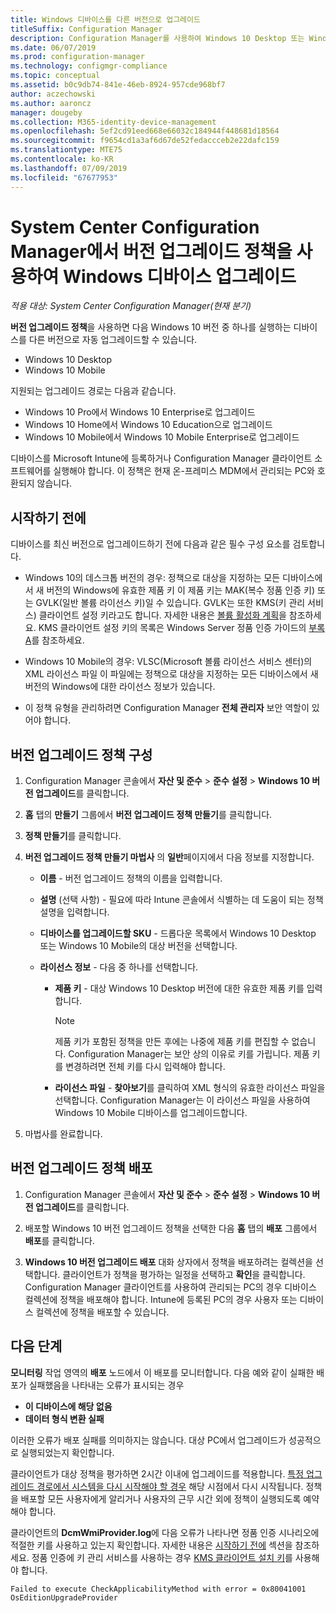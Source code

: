 ```yaml
---
title: Windows 디바이스를 다른 버전으로 업그레이드
titleSuffix: Configuration Manager
description: Configuration Manager를 사용하여 Windows 10 Desktop 또는 Windows 10 Mobile을 실행하는 디바이스를 다른 버전으로 자동 업그레이드합니다.
ms.date: 06/07/2019
ms.prod: configuration-manager
ms.technology: configmgr-compliance
ms.topic: conceptual
ms.assetid: b0c9db74-841e-46eb-8924-957cde968bf7
author: aczechowski
ms.author: aaroncz
manager: dougeby
ms.collection: M365-identity-device-management
ms.openlocfilehash: 5ef2cd91eed668e66032c184944f448681d18564
ms.sourcegitcommit: f9654cd1a3af6d67de52fedaccceb2e22dafc159
ms.translationtype: MTE75
ms.contentlocale: ko-KR
ms.lasthandoff: 07/09/2019
ms.locfileid: "67677953"
---
```

# <a name="upgrade-windows-devices-with-the-edition-upgrade-policy-in-system-center-configuration-manager"></a>System Center Configuration Manager에서 버전 업그레이드 정책을 사용하여 Windows 디바이스 업그레이드

*적용 대상: System Center Configuration Manager(현재 분기)*


**버전 업그레이드 정책**을 사용하면 다음 Windows 10 버전 중 하나를 실행하는 디바이스를 다른 버전으로 자동 업그레이드할 수 있습니다.

- Windows 10 Desktop
- Windows 10 Mobile

지원되는 업그레이드 경로는 다음과 같습니다.

- Windows 10 Pro에서 Windows 10 Enterprise로 업그레이드
- Windows 10 Home에서 Windows 10 Education으로 업그레이드
- Windows 10 Mobile에서 Windows 10 Mobile Enterprise로 업그레이드

디바이스를 Microsoft Intune에 등록하거나 Configuration Manager 클라이언트 소프트웨어를 실행해야 합니다. 이 정책은 현재 온-프레미스 MDM에서 관리되는 PC와 호환되지 않습니다.

## <a name="before-you-start"></a>시작하기 전에  
 디바이스를 최신 버전으로 업그레이드하기 전에 다음과 같은 필수 구성 요소를 검토합니다.  

-   Windows 10의 데스크톱 버전의 경우: 정책으로 대상을 지정하는 모든 디바이스에서 새 버전의 Windows에 유효한 제품 키 이 제품 키는 MAK(복수 정품 인증 키) 또는 GVLK(일반 볼륨 라이선스 키)일 수 있습니다. GVLK는 또한 KMS(키 관리 서비스) 클라이언트 설정 키라고도 합니다. 자세한 내용은 [볼륨 활성화 계획](https://docs.microsoft.com/windows/deployment/volume-activation/plan-for-volume-activation-client)을 참조하세요. KMS 클라이언트 설정 키의 목록은 Windows Server 정품 인증 가이드의 [부록 A](https://docs.microsoft.com/windows-server/get-started/kmsclientkeys)를 참조하세요. <!--496871-->  

-   Windows 10 Mobile의 경우: VLSC(Microsoft 볼륨 라이선스 서비스 센터)의 XML 라이선스 파일 이 파일에는 정책으로 대상을 지정하는 모든 디바이스에서 새 버전의 Windows에 대한 라이선스 정보가 있습니다.

- 이 정책 유형을 관리하려면 Configuration Manager **전체 관리자** 보안 역할이 있어야 합니다.

## <a name="configure-the-edition-upgrade-policy"></a>버전 업그레이드 정책 구성  

1.  Configuration Manager 콘솔에서 **자산 및 준수** > **준수 설정** > **Windows 10 버전 업그레이드**를 클릭합니다.  

3.  **홈** 탭의 **만들기** 그룹에서 **버전 업그레이드 정책 만들기**를 클릭합니다.  

4.  **정책 만들기**를 클릭합니다.  

5.  **버전 업그레이드 정책 만들기 마법사** 의 **일반**페이지에서 다음 정보를 지정합니다.  

    -   **이름** - 버전 업그레이드 정책의 이름을 입력합니다.  

    -   **설명** (선택 사항) - 필요에 따라 Intune 콘솔에서 식별하는 데 도움이 되는 정책 설명을 입력합니다.  

    -   **디바이스를 업그레이드할 SKU** - 드롭다운 목록에서 Windows 10 Desktop 또는 Windows 10 Mobile의 대상 버전을 선택합니다.  

    -   **라이선스 정보** - 다음 중 하나를 선택합니다.  

        -   **제품 키** - 대상 Windows 10 Desktop 버전에 대한 유효한 제품 키를 입력합니다.  

            > [!NOTE]  
            >  제품 키가 포함된 정책을 만든 후에는 나중에 제품 키를 편집할 수 없습니다. Configuration Manager는 보안 상의 이유로 키를 가립니다. 제품 키를 변경하려면 전체 키를 다시 입력해야 합니다.  

        -   **라이선스 파일** - **찾아보기**를 클릭하여 XML 형식의 유효한 라이선스 파일을 선택합니다. Configuration Manager는 이 라이선스 파일을 사용하여 Windows 10 Mobile 디바이스를 업그레이드합니다.  

6.  마법사를 완료합니다.  


## <a name="deploy-the-edition-upgrade-policy"></a>버전 업그레이드 정책 배포  

1.  Configuration Manager 콘솔에서 **자산 및 준수** > **준수 설정** > **Windows 10 버전 업그레이드**를 클릭합니다.  

3.  배포할 Windows 10 버전 업그레이드 정책을 선택한 다음 **홈** 탭의 **배포** 그룹에서 **배포**를 클릭합니다.  

4.  **Windows 10 버전 업그레이드 배포** 대화 상자에서 정책을 배포하려는 컬렉션을 선택합니다. 클라이언트가 정책을 평가하는 일정을 선택하고 **확인**을 클릭합니다. Configuration Manager 클라이언트를 사용하여 관리되는 PC의 경우 디바이스 컬렉션에 정책을 배포해야 합니다. Intune에 등록된 PC의 경우 사용자 또는 디바이스 컬렉션에 정책을 배포할 수 있습니다. 



## <a name="next-steps"></a>다음 단계

**모니터링** 작업 영역의 **배포** 노드에서 이 배포를 모니터합니다. 다음 예와 같이 실패한 배포가 실패했음을 나타내는 오류가 표시되는 경우
- **이 디바이스에 해당 없음**
- **데이터 형식 변환 실패**

이러한 오류가 배포 실패를 의미하지는 않습니다. 대상 PC에서 업그레이드가 성공적으로 실행되었는지 확인합니다.

클라이언트가 대상 정책을 평가하면 2시간 이내에 업그레이드를 적용합니다. [특정 업그레이드 경로에서 시스템을 다시 시작해야 할 경우](https://docs.microsoft.com/windows/deployment/upgrade/windows-10-edition-upgrades) 해당 시점에서 다시 시작됩니다. 정책을 배포할 모든 사용자에게 알리거나 사용자의 근무 시간 외에 정책이 실행되도록 예약해야 합니다.

클라이언트의 **DcmWmiProvider.log**에 다음 오류가 나타나면 정품 인증 시나리오에 적절한 키를 사용하고 있는지 확인합니다. 자세한 내용은 [시작하기 전에](#before-you-start) 섹션을 참조하세요. 정품 인증에 키 관리 서비스를 사용하는 경우 [KMS 클라이언트 설치 키](https://docs.microsoft.com/windows-server/get-started/kmsclientkeys)를 사용해야 합니다.  <!-- 496871 -->   

`Failed to execute CheckApplicabilityMethod with error = 0x80041001 OsEditionUpgradeProvider`
